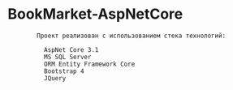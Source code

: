 # BookMarket-AspNetCore

            Проект реализован с использованием стека технологий:
            
              AspNet Core 3.1
              MS SQL Server
              ORM Entity Framework Core
              Bootstrap 4
              JQuery

